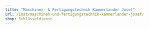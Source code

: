 ```yaml
---
title: "Maschinen- & Fertigungstechnik Kammerlander Josef"
url: /imst/maschinen-und-fertigungstechnik-kammerlander-josef/
shop: Schlüsseldienst
---
```

